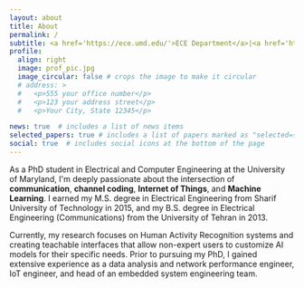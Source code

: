 ```yaml
---
layout: about
title: About
permalink: /
subtitle: <a href='https://ece.umd.edu/'>ECE Department</a>|<a href='https://www.umd.edu/'>University of Maryland, College Park</a>
profile:
  align: right
  image: prof_pic.jpg
  image_circular: false # crops the image to make it circular
  # address: >
  #   <p>555 your office number</p>
  #   <p>123 your address street</p>
  #   <p>Your City, State 12345</p>

news: true  # includes a list of news items
selected_papers: true # includes a list of papers marked as "selected={true}"
social: true  # includes social icons at the bottom of the page
---
```

As a PhD student in Electrical and Computer Engineering at the University of Maryland, I'm deeply passionate about the intersection of <strong>communication</strong>, <strong>channel coding</strong>, <strong>Internet of Things</strong>, and <strong>Machine Learning</strong>. I earned my M.S. degree in Electrical Engineering from Sharif University of Technology in 2015, and my B.S. degree in Electrical Engineering (Communications) from the University of Tehran in 2013.

Currently, my research focuses on Human Activity Recognition systems and creating teachable interfaces that allow non-expert users to customize AI models for their specific needs. Prior to pursuing my PhD, I gained extensive experience as a data analysis and network performance engineer, IoT engineer, and head of an embedded system engineering team.
